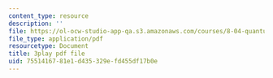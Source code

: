 ```yaml
---
content_type: resource
description: ''
file: https://ol-ocw-studio-app-qa.s3.amazonaws.com/courses/8-04-quantum-physics-i-spring-2016/7551416781e1d435329efd455df17b0e_byEaU9ILHmw.pdf
file_type: application/pdf
resourcetype: Document
title: 3play pdf file
uid: 75514167-81e1-d435-329e-fd455df17b0e
---
```

